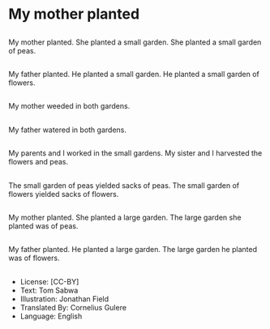 # My mother planted

##
My mother planted.
She planted a small
garden.
She planted a small
garden of peas.

##
My father planted.
He planted a small
garden.
He planted a small
garden of flowers.

##
My mother weeded in
both gardens.

##
My father watered in
both gardens.

##
My parents and I
worked in the small
gardens.
My sister and I
harvested the flowers
and peas.

##
The small garden of
peas yielded sacks of
peas.
The small garden of
flowers yielded sacks of
flowers.

##
My mother planted.
She planted a large
garden.
The large garden she
planted was of peas.

##
My father planted.
He planted a large
garden.
The large garden he
planted was of flowers.

##
* License: [CC-BY]
* Text: Tom Sabwa
* Illustration: Jonathan Field
* Translated By: Cornelius Gulere
* Language: English
